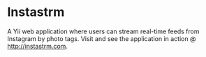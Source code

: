 Instastrm
=========

A Yii web application where users can stream real-time feeds from Instagram by photo tags. Visit and see the application in action @ http://instastrm.com.
